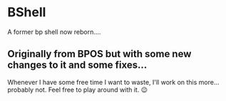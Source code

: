 # BShell
A former bp shell now reborn....
## Originally from BPOS but with some new changes to it and some fixes...
Whenever I have some free time I want to waste, I'll work on this more... probably not. Feel free to play around with it. :wink:
